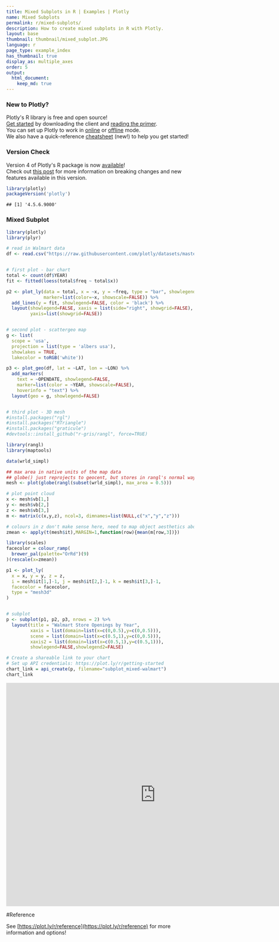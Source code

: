 ```yaml
---
title: Mixed Subplots in R | Examples | Plotly
name: Mixed Subplots
permalink: r/mixed-subplots/
description: How to create mixed subplots in R with Plotly.
layout: base
thumbnail: thumbnail/mixed_subplot.JPG
language: r
page_type: example_index
has_thumbnail: true
display_as: multiple_axes
order: 5
output:
  html_document:
    keep_md: true
---
```



### New to Plotly?

Plotly's R library is free and open source!<br>
[Get started](https://plot.ly/r/getting-started/) by downloading the client and [reading the primer](https://plot.ly/r/getting-started/).<br>
You can set up Plotly to work in [online](https://plot.ly/r/getting-started/#hosting-graphs-in-your-online-plotly-account) or [offline](https://plot.ly/r/offline/) mode.<br>
We also have a quick-reference [cheatsheet](https://images.plot.ly/plotly-documentation/images/r_cheat_sheet.pdf) (new!) to help you get started!

### Version Check

Version 4 of Plotly's R package is now [available](https://plot.ly/r/getting-started/#installation)!<br>
Check out [this post](http://moderndata.plot.ly/upgrading-to-plotly-4-0-and-above/) for more information on breaking changes and new features available in this version.

```r
library(plotly)
packageVersion('plotly')
```

```
## [1] '4.5.6.9000'
```

### Mixed Subplot


```r
library(plotly)
library(plyr)

# read in Walmart data
df <- read.csv("https://raw.githubusercontent.com/plotly/datasets/master/1962_2006_walmart_store_openings.csv")


# first plot - bar chart
total <- count(df$YEAR)
fit <- fitted(loess(total$freq ~ total$x))

p2 <- plot_ly(data = total, x = ~x, y = ~freq, type = "bar", showlegend=FALSE,
              marker=list(color=~x, showscale=FALSE)) %>%
  add_lines(y = fit, showlegend=FALSE, color = 'black') %>%
  layout(showlegend=FALSE, xaxis = list(side="right", showgrid=FALSE),
         yaxis=list(showgrid=FALSE))


# second plot - scattergeo map
g <- list(
  scope = 'usa',
  projection = list(type = 'albers usa'),
  showlakes = TRUE,
  lakecolor = toRGB('white'))

p3 <- plot_geo(df, lat = ~LAT, lon = ~LON) %>%
  add_markers(
    text = ~OPENDATE, showlegend=FALSE,
    marker=list(color = ~YEAR, showscale=FALSE),
    hoverinfo = "text") %>%
  layout(geo = g, showlegend=FALSE)


# third plot - 3D mesh
#install.packages("rgl")
#install.packages("RTriangle")
#install.packages("graticule")
#devtools::install_github("r-gris/rangl", force=TRUE)

library(rangl)
library(maptools)

data(wrld_simpl)

## max area in native units of the map data
## globe() just reprojects to geocent, but stores in rangl's normal way (objects, primitives, vertices)
mesh <- plot(globe(rangl(subset(wrld_simpl), max_area = 0.5)))

# plot point cloud
x <- mesh$vb[1,]
y <- mesh$vb[2,]
z <- mesh$vb[3,]
m <- matrix(c(x,y,z), ncol=3, dimnames=list(NULL,c("x","y","z")))

# colours in z don't make sense here, need to map object aesthetics above
zmean <- apply(t(mesh$it),MARGIN=1,function(row){mean(m[row,3])})

library(scales)
facecolor = colour_ramp(
  brewer_pal(palette="OrRd")(9)
)(rescale(x=zmean))

p1 <- plot_ly(
  x = x, y = y, z = z,
  i = mesh$it[1,]-1, j = mesh$it[2,]-1, k = mesh$it[3,]-1,
  facecolor = facecolor,
  type = "mesh3d"
)


# subplot
p <- subplot(p1, p2, p3, nrows = 2) %>%
  layout(title = "Walmart Store Openings by Year",
         xaxis = list(domain=list(x=c(0,0.5),y=c(0,0.5))),
         scene = list(domain=list(x=c(0.5,1),y=c(0,0.5))),
         xaxis2 = list(domain=list(x=c(0.5,1),y=c(0.5,1))),
         showlegend=FALSE,showlegend2=FALSE)

# Create a shareable link to your chart
# Set up API credentials: https://plot.ly/r/getting-started
chart_link = api_create(p, filename="subplot_mixed-walmart")
chart_link
```

<iframe src="https://plot.ly/~RPlotBot/3994.embed" width="800" height="600" id="igraph" scrolling="no" seamless="seamless" frameBorder="0"> </iframe>

#Reference

See [https://plot.ly/r/reference](https://plot.ly/r/reference) for more information and options!
